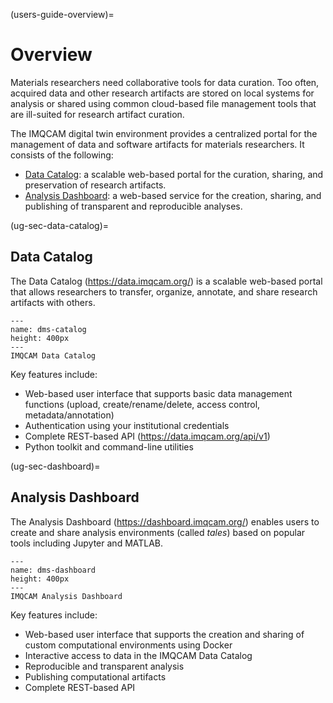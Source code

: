 (users-guide-overview)=
# Overview

Materials researchers need collaborative tools for data curation. Too often,
acquired data and other research artifacts are stored on local systems for
analysis or shared using common cloud-based file management tools that are
ill-suited for research artifact curation.

The IMQCAM digital twin environment provides a centralized portal for the
management of data and software artifacts for materials researchers. It consists of
the following:

* [Data Catalog](ug-sec-data-catalog): a scalable web-based portal for the
  curation, sharing, and preservation of research artifacts.
* [Analysis Dashboard](ug-sec-dashboard): a web-based service for the creation,
  sharing, and publishing of transparent and reproducible analyses.

(ug-sec-data-catalog)=
## Data Catalog

The Data Catalog (https://data.imqcam.org/) is a scalable web-based portal that
allows researchers to transfer, organize, annotate, and share research artifacts
with others. 

```{figure} images/imqcam-data-catalog.png
---
name: dms-catalog
height: 400px
---
IMQCAM Data Catalog
```

Key features include:
* Web-based user interface that supports basic data management functions
  (upload, create/rename/delete, access control, metadata/annotation)
* Authentication using your institutional credentials
* Complete REST-based API (https://data.imqcam.org/api/v1)
* Python toolkit and command-line utilities 


(ug-sec-dashboard)=
## Analysis Dashboard

The Analysis Dashboard (https://dashboard.imqcam.org/) enables users to create
and share analysis environments (called *tales*) based on popular tools
including Jupyter and MATLAB. 

```{figure} images/imqcam-tale-dashboard.png
---
name: dms-dashboard
height: 400px
---
IMQCAM Analysis Dashboard
```

Key features include:
* Web-based user interface that supports the creation and sharing of custom
  computational environments using Docker
* Interactive access to data in the IMQCAM Data Catalog
* Reproducible and transparent analysis
* Publishing computational artifacts
* Complete REST-based API

